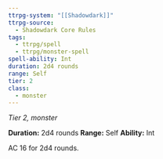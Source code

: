 ```yaml
---
ttrpg-system: "[[Shadowdark]]"
ttrpg-source:
  - Shadowdark Core Rules
tags:
  - ttrpg/spell
  - ttrpg/monster-spell
spell-ability: Int
duration: 2d4 rounds
range: Self
tier: 2
class:
  - monster
---
```

*Tier 2, monster*

**Duration:** 2d4 rounds
**Range:** Self
**Ability:** Int

AC 16 for 2d4 rounds.
